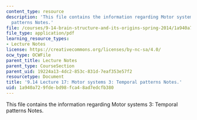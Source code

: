 ```yaml
---
content_type: resource
description: 'This file contains the information regarding Motor systems 3: Temporal
  patterns Notes.'
file: /courses/9-14-brain-structure-and-its-origins-spring-2014/1a940a729fdebd98fca48ad7edcfb380_MIT9_14S14_Lecture17.pdf
file_type: application/pdf
learning_resource_types:
- Lecture Notes
license: https://creativecommons.org/licenses/by-nc-sa/4.0/
ocw_type: OCWFile
parent_title: Lecture Notes
parent_type: CourseSection
parent_uid: 19224a13-4dc2-853c-831d-7eaf353e57f2
resourcetype: Document
title: '9.14 Lecture 17: Motor systems 3: Temporal patterns Notes.'
uid: 1a940a72-9fde-bd98-fca4-8ad7edcfb380
---
```

This file contains the information regarding Motor systems 3: Temporal patterns Notes.